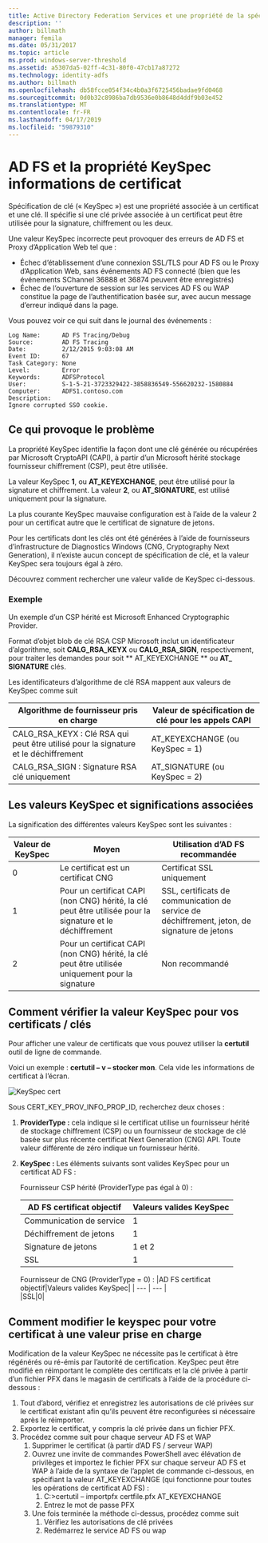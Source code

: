 ```yaml
---
title: Active Directory Federation Services et une propriété de la spécification de la clé d’informations de certificat
description: ''
author: billmath
manager: femila
ms.date: 05/31/2017
ms.topic: article
ms.prod: windows-server-threshold
ms.assetid: a5307da5-02ff-4c31-80f0-47cb17a87272
ms.technology: identity-adfs
ms.author: billmath
ms.openlocfilehash: db58fcce054f34c4b0a3f6725456badae9fd0468
ms.sourcegitcommit: 0d0b32c8986ba7db9536e0b8648d4ddf9b03e452
ms.translationtype: MT
ms.contentlocale: fr-FR
ms.lasthandoff: 04/17/2019
ms.locfileid: "59879310"
---
```

# <a name="ad-fs-and-certificate-keyspec-property-information"></a>AD FS et la propriété KeySpec informations de certificat
Spécification de clé (« KeySpec ») est une propriété associée à un certificat et une clé. Il spécifie si une clé privée associée à un certificat peut être utilisée pour la signature, chiffrement ou les deux.   

Une valeur KeySpec incorrecte peut provoquer des erreurs de AD FS et Proxy d’Application Web tel que :


- Échec d’établissement d’une connexion SSL/TLS pour AD FS ou le Proxy d’Application Web, sans événements AD FS connecté (bien que les événements SChannel 36888 et 36874 peuvent être enregistrés)
- Échec de l’ouverture de session sur les services AD FS ou WAP constitue la page de l’authentification basée sur, avec aucun message d’erreur indiqué dans la page.

Vous pouvez voir ce qui suit dans le journal des événements :

    Log Name:      AD FS Tracing/Debug
    Source:        AD FS Tracing
    Date:          2/12/2015 9:03:08 AM
    Event ID:      67
    Task Category: None
    Level:         Error
    Keywords:      ADFSProtocol
    User:          S-1-5-21-3723329422-3858836549-556620232-1580884
    Computer:      ADFS1.contoso.com
    Description:
    Ignore corrupted SSO cookie.

## <a name="what-causes-the-problem"></a>Ce qui provoque le problème
La propriété KeySpec identifie la façon dont une clé générée ou récupérées par Microsoft CryptoAPI (CAPI), à partir d’un Microsoft hérité stockage fournisseur chiffrement (CSP), peut être utilisée.

La valeur KeySpec **1**, ou **AT_KEYEXCHANGE**, peut être utilisé pour la signature et chiffrement.  La valeur **2**, ou **AT_SIGNATURE**, est utilisé uniquement pour la signature.

La plus courante KeySpec mauvaise configuration est à l’aide de la valeur 2 pour un certificat autre que le certificat de signature de jetons.  

Pour les certificats dont les clés ont été générées à l’aide de fournisseurs d’infrastructure de Diagnostics Windows (CNG, Cryptography Next Generation), il n’existe aucun concept de spécification de clé, et la valeur KeySpec sera toujours égal à zéro.

Découvrez comment rechercher une valeur valide de KeySpec ci-dessous. 

### <a name="example"></a>Exemple
Un exemple d’un CSP hérité est Microsoft Enhanced Cryptographic Provider. 

Format d’objet blob de clé RSA CSP Microsoft inclut un identificateur d’algorithme, soit **CALG_RSA_KEYX** ou **CALG_RSA_SIGN**, respectivement, pour traiter les demandes pour soit ** AT_KEYEXCHANGE ** ou **AT_ SIGNATURE** clés.
  
Les identificateurs d’algorithme de clé RSA mappent aux valeurs de KeySpec comme suit

| Algorithme de fournisseur pris en charge| Valeur de spécification de clé pour les appels CAPI |
| --- | --- |
|CALG_RSA_KEYX : Clé RSA qui peut être utilisé pour la signature et le déchiffrement| AT_KEYEXCHANGE (ou KeySpec = 1)|
CALG_RSA_SIGN : Signature RSA clé uniquement |AT_SIGNATURE (ou KeySpec = 2)|

## <a name="keyspec-values-and-associated-meanings"></a>Les valeurs KeySpec et significations associées
La signification des différentes valeurs KeySpec sont les suivantes :

|Valeur de KeySpec|Moyen|Utilisation d’AD FS recommandée|
| --- | --- | --- |
|0|Le certificat est un certificat CNG|Certificat SSL uniquement|
|1|Pour un certificat CAPI (non CNG) hérité, la clé peut être utilisée pour la signature et le déchiffrement|    SSL, certificats de communication de service de déchiffrement, jeton, de signature de jetons|
|2|Pour un certificat CAPI (non CNG) hérité, la clé peut être utilisée uniquement pour la signature|Non recommandé|

## <a name="how-to-check-the-keyspec-value-for-your-certificates--keys"></a>Comment vérifier la valeur KeySpec pour vos certificats / clés
Pour afficher une valeur de certificats que vous pouvez utiliser la **certutil** outil de ligne de commande.  

Voici un exemple : **certutil – v – stocker mon**.  Cela vide les informations de certificat à l’écran.

![KeySpec cert](media/AD-FS-and-KeySpec-Property/keyspec1.png)

Sous CERT_KEY_PROV_INFO_PROP_ID, recherchez deux choses :


1. **ProviderType :** cela indique si le certificat utilise un fournisseur hérité de stockage chiffrement (CSP) ou un fournisseur de stockage de clé basée sur plus récente certificat Next Generation (CNG) API.  Toute valeur différente de zéro indique un fournisseur hérité.
2.  **KeySpec :** Les éléments suivants sont valides KeySpec pour un certificat AD FS :

    Fournisseur CSP hérité (ProviderType pas égal à 0) :
    
    |AD FS certificat objectif|Valeurs valides KeySpec|
    | --- | --- |
    |Communication de service|1|
    |Déchiffrement de jetons|1|
    |Signature de jetons|1 et 2|
    |SSL|1|

    Fournisseur de CNG (ProviderType = 0) :
    |AD FS certificat objectif|Valeurs valides KeySpec|
    | --- | --- |   
    |SSL|0|

## <a name="how-to-change-the-keyspec-for-your-certificate-to-a-supported-value"></a>Comment modifier le keyspec pour votre certificat à une valeur prise en charge
Modification de la valeur KeySpec ne nécessite pas le certificat à être régénérés ou ré-émis par l’autorité de certification.  KeySpec peut être modifié en réimportant le complète des certificats et la clé privée à partir d’un fichier PFX dans le magasin de certificats à l’aide de la procédure ci-dessous :


1. Tout d’abord, vérifiez et enregistrez les autorisations de clé privées sur le certificat existant afin qu’ils peuvent être reconfigurées si nécessaire après le réimporter.
2. Exportez le certificat, y compris la clé privée dans un fichier PFX.
3. Procédez comme suit pour chaque serveur AD FS et WAP
    1. Supprimer le certificat (à partir d’AD FS / serveur WAP)
    2. Ouvrez une invite de commandes PowerShell avec élévation de privilèges et importez le fichier PFX sur chaque serveur AD FS et WAP à l’aide de la syntaxe de l’applet de commande ci-dessous, en spécifiant la valeur AT_KEYEXCHANGE (qui fonctionne pour toutes les opérations de certificat AD FS) :
        1. C:\>certutil – importpfx certfile.pfx AT_KEYEXCHANGE
        2. Entrez le mot de passe PFX
    3. Une fois terminée la méthode ci-dessus, procédez comme suit
        1. Vérifiez les autorisations de clé privées
        2. Redémarrez le service AD FS ou wap





